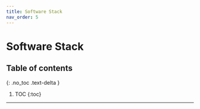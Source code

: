 ```yaml
---
title: Software Stack
nav_order: 5
---
```


# Software Stack

## Table of contents
{: .no_toc .text-delta }

1. TOC
{:toc}

---